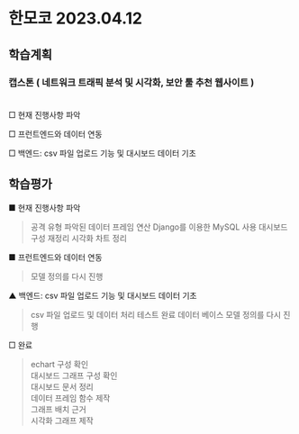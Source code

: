 # 한모코 2023.04.12


학습계획
---
### 캡스톤 ( 네트워크 트래픽 분석 및 시각화, 보안 툴 추천 웹사이트 ) <br><br>

□ 현재 진행사항 파악 <br>

□ 프런트엔드와 데이터 연동 <br>

□ 백엔드: csv 파일 업로드 기능 및 대시보드 데이터 기초 <br>



학습평가
---
■ 현재 진행사항 파악 <br>
> 공격 유형 파악된 데이터 프레임 연산
> Django를 이용한 MySQL 사용
> 대시보드 구성 재정리
> 시각화 차트 정리

■ 프런트엔드와 데이터 연동
> 모델 정의를 다시 진행
> 
▲ 백엔드: csv 파일 업로드 기능 및 대시보드 데이터 기초 <br>
> csv 파일 업로드 및 데이터 처리 테스트 완료
> 데이터 베이스 모델 정의를 다시 진행
> 
□ 완료  
> echart 구성 확인  
> 대시보드 그래프 구성 확인 <br>
> 대시보드 문서 정리  
> 데이터 프레임 함수 제작  
> 그래프 배치 근거  
> 시각화 그래프 제작  
